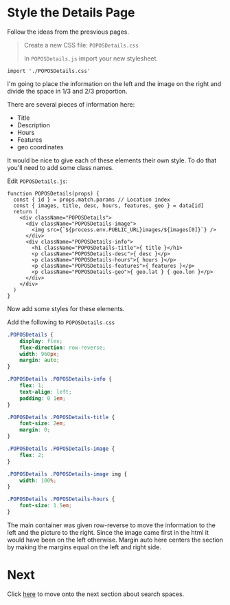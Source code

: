 # Style the Details Page

Follow the ideas from the presvious pages.

> Create a new CSS file: `POPOSDetails.css`
>
> In `POPOSDetails.js` import your new stylesheet.
>
```JS
import './POPOSDetails.css'
```
>

I'm going to place the information on the left and the image on the right and divide the space in 1/3 and 2/3 proportion.

There are several pieces of information here:

- Title
- Description
- Hours
- Features
- geo coordinates

It would be nice to give each of these elements their own style. To do that you'll need to add some class names.

Edit `POPOSDetails.js`:

```JS
function POPOSDetails(props) {
  const { id } = props.match.params // Location index
  const { images, title, desc, hours, features, geo } = data[id]
  return (
    <div className="POPOSDetails">
      <div className="POPOSDetails-image">
        <img src={`${process.env.PUBLIC_URL}images/${images[0]}`} />
      </div>
      <div className="POPOSDetails-info">
        <h1 className="POPOSDetails-title">{ title }</h1>
        <p className="POPOSDetails-desc">{ desc }</p>
        <p className="POPOSDetails-hours">{ hours }</p>
        <p className="POPOSDetails-features">{ features }</p>
        <p className="POPOSDetails-geo">{ geo.lat } { geo.lon }</p>
      </div>
    </div>
  )
}
```

Now add some styles for these elements.

Add the following to `POPOSDetails.css`

```css
.POPOSDetails {
	display: flex;
	flex-direction: row-reverse;
	width: 960px;
	margin: auto;
}

.POPOSDetails .POPOSDetails-info {
	flex: 1;
	text-align: left;
	padding: 0 1em;
}

.POPOSDetails .POPOSDetails-title {
	font-size: 2em;
	margin: 0;
}

.POPOSDetails .POPOSDetails-image {
	flex: 2;
}

.POPOSDetails .POPOSDetails-image img {
	width: 100%;
}

.POPOSDetails .POPOSDetails-hours {
	font-size: 1.5em;
}
```

The main container was given row-reverse to move the information to the left and the picture to the right. Since the image came first in the html it would have been on the left otherwise. Margin auto here centers the section by making the margins equal on the left and right side.

# Next

Click [here](../P10-Search-Spaces/) to move onto the next section about search spaces.

